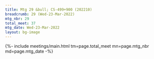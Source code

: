 ```yaml
---
title: Mtg 29 &bull; CS-499+900 (202210)
breadcrumb: 29 (Wed-23-Mar-2022)
mtg_nbr: 29
total_meet: 37
mtg_date: Wed-23-Mar-2022
layout: bg-image
---
```


{%- include meetings/main.html
    tm=page.total_meet
    mn=page.mtg_nbr
    md=page.mtg_date
-%}
